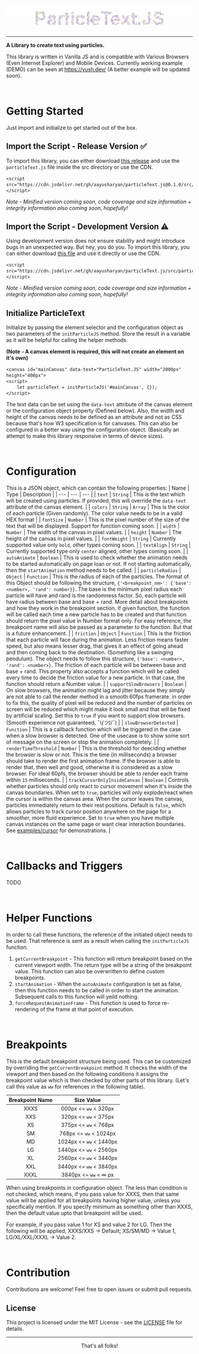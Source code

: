 ![Heading Image](https://raw.githubusercontent.com/aayusharyan/particleText.js/main/heading.gif)

---

**A Library to create text using particles.**

This library is written in Vanilla JS and is compatible with Various Browsers (Even Internet Explorer) and Mobile Devices. Currently working example (DEMO) can be seen at https://yush.dev/ (A better example will be updated soon).

<br />

# Getting Started

Just import and initialize to get started out of the box.

## Import the Script - Release Version ✅

To import this library, you can either download [this release](https://github.com/aayusharyan/particleText.js/releases/tag/v0.1.0) and use the `particleText.js` file inside the src directory or use the CDN.

```
<script src="https://cdn.jsdelivr.net/gh/aayusharyan/particleText.js@0.1.0/src/particleText.js"></script>
```
*Note - Minified version coming soon, code coverage and size information + integrity information also coming soon, hopefully!*

## Import the Script - Development Version ⚠

Using development version does not ensure stability and might introduce bugs in an unexpected way. But hey, you do you. To import this library, you can either download [this file](https://raw.githubusercontent.com/aayusharyan/particleText.js/main/src/particleText.js) and use it directly or use the CDN.

```
<script src="https://cdn.jsdelivr.net/gh/aayusharyan/particleText.js/src/particleText.js"></script>
```
*Note - Minified version coming soon, code coverage and size information + integrity information also coming soon, hopefully!*

## Initialize ParticleText

Initialize by passing the element selector and the configuration object as two parameters of the `initParticleJS` method. Store the result in a variable as it will be helpful for calling the helper methods. 

**(Note - A canvas element is required, this will not create an element on it's own)**

```
<canvas id="mainCanvas" data-text="ParticleText.JS" width="2000px" height="400px">
<script>
    let particleText = initParticleJS('#mainCanvas', {});
</script>
```
The text data can be set using the `data-text` attribute of the canvas element or the configuration object property (Defined below). Also, the width and height of the canvas needs to be defined as an attribute and not as CSS because that's how W3 specification is for canvases. This can also be configured in a better way using the configuration object. (Basically an attempt to make this library responsive in terms of device sizes).

<br />

# Configuration

This is a JSON object, which can contain the following properties:
| Name | Type | Description |
| --- | --- | --- |
| `text` | `String` | This is the text which will be created using particles. If provided, this will override the `data-text` attribute of the canvas element. |
| `colors` | `String` \| `Array` | This is the color of each particle (Given randomly). The color value needs to be in a valid HEX format |
| `fontSize` | `Number` | This is the pixel number of the size of the text that will be displayed. Support for function coming soon. |
| `width` | `Number` | The width of the canvas in pixel values. |
| `height` | `Number` | The height of the canvas in pixel values. |
| `fontWeight` | `String` | Currently supported value only `bold`, other types coming soon. |
| `textAlign` | `String` | Currently supported type only `center` aligned, other types coming soon. |
| `autoAnimate` | `Boolean` | This is used to check whether the animation needs to be started automatically on page loan or not. If not starting automatically, then the `startAnimation` method needs to be called. |
| `particleRadius` | `Object` \| `Function` | This is the radius of each of the particles. The format of this Object should be following the structure, `{'<breakpoint_nm>': {'base': <number>, 'rand': number}}`. The base is the minimum pixel radius each particle will have and rand is the randomness factor. So, each particle will have radius between base and base + rand. More detail about breakpoints and how they work in the breakpoint section. If given function, the function will be called each time a new particle has to be created and that function should return the pixel value in Number format only. For easy reference, the breakpoint name will also be passed as a parameter to the function. But that is a future enhancement. |
| `friction` | `Object` \| `Function` | This is the friction that each particle will face during the animation. Less friction means faster speed, but also means lesser drag, that gives it an effect of going ahead and then coming back to the destination. (Something like a swinging pendulum). The object needs to follow this structure, `{'base': <number>, 'rand': <number>}`. The friction of each particle will be between base and base + rand. This property also accepts a function which will be called every time to decide the friction value for a new particle. In that case, the function should return a Number value. |
| `supportSlowBrowsers` | `Boolean` | On slow browsers, the animation might lag and jitter because they simply are not able to call the render method in a smooth 60fps framerate. in order to fix this, the quality of pixel will be reduced and the number of particles on screen will be reduced which might make it look small and that will be fixed by artificial scaling. Set this to `true` if you want to support slow browsers. (Smooth experience not guaranteed, ¯\\_(ツ)_/¯) |
| `slowBrowserDetected` | `Function` | This is a callback function which will be triggered in the case when a slow browser is detected. One of the usecase is to show some sort of message on the screen or stop the animation completely. |
| `renderTimeThreshold` | `Number` | This is the threshold for deeciding whether the browser is slow or not. This is the time (in milliseconds) a browser should take to render the first animation frame. If the browser is able to render that, then well and good, otherwise it is considered as a slow browser. For ideal 60pfs, the browser should be able to render each frame within `15` milliseconds. |
| `trackCursorOnlyInsideCanvas` | `Boolean` | Controls whether particles should only react to cursor movement when it's inside the canvas boundaries. When set to `true`, particles will only explode/react when the cursor is within the canvas area. When the cursor leaves the canvas, particles immediately return to their rest positions. Default is `false`, which allows particles to track cursor position anywhere on the page for a smoother, more fluid experience. Set to `true` when you have multiple canvas instances on the same page or want clear interaction boundaries. See [examples/cursor](examples/cursor) for demonstrations. |

<br />

# Callbacks and Triggers

TODO

<br />

# Helper Functions

In order to call these functions, the reference of the initiated object needs to be used. That reference is sent as a result when calling the `initParticleJS` function.

1. `getCurrentBreakpoint` - This function will return breakpoint based on the current viewport width. The return type will be a string of the breakpoint value. This function can also be overwritten to define custom breakpoints.
2. `startAnimation` - When the `autoAnimate` configuration is set as false, then this function needs to be called in order to start the animation. Subsequent calls to this function will yeild nothing.
3. `forceRequestAnimationFrame` - This function is used to force re-rendering of the frame at that point of execution.

<br />

# Breakpoints

This is the default breakpoint structure being used. This can be customized by overriding the `getCurrentBreakpoint` method. It checks the width of the viewport and then based on the following conditions it assigns the breakpoint value which is then checked by other parts of this library. (Let's call this value as `ww` for references in the following table). 

| Breakpoint Name | Size Value |
| :-: | :-: |
| XXXS | 000px <= `ww` < 320px |
| XXS | 320px <= `ww` < 375px |
| XS | 375px <= `ww` < 768px |
| SM | 768px <= `ww` < 1024px |
| MD | 1024px <= `ww` < 1440px |
| LG | 1440px <= `ww` < 2560px |
| XL | 2560px <= `ww` < 3440px |
| XXL | 3440px <= `ww` < 3840px |
| XXXL | 3840px <= `ww` < ∞ px |


When using breakpoints in configuration object. The less than condition is not checked, which means, if you pass value for XXXS, then that same value will be applied for all breakpoints having higher value, unless you specifically mention. If you specify minimum as something other than XXXS, then the default value upto that breakpoint will be used. 

For example, if you pass value 1 for XS and value 2 for LG. Then the following will be applied, XXXS/XXS -> Default; XS/SM/MD -> Value 1, LG/XL/XXL/XXXL -> Value 2.


<br />

# Contribution

Contributions are welcome! Feel free to open issues or submit pull requests.

## License

This project is licensed under the MIT License - see the [LICENSE](LICENSE) file for details.


---
<p align="center">That's all folks!</p>